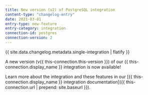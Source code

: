 ```yaml
---
title: New version (v2) of PostgreSQL integration
content-type: "changelog-entry"
date: 2021-03-01
entry-type: new-feature
entry-category: integration
connection-id: postgres
connection-version: 2
---
```


{{ site.data.changelog.metadata.single-integration | flatify }}

A new version (v{{ this-connection.this-version }}) of our {{ this-connection.display_name }} integration is now available! 

Learn more about the integration and these features in our [{{ this-connection.display_name }} integration documentation]({{ this-connection.url | prepend: site.baseurl }}). 